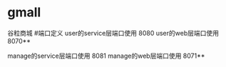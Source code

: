 # gmall
谷粒商城
#端口定义
user的service层端口使用 8080
user的web层端口使用 8070**

manage的service层端口使用 8081
manage的web层端口使用 8071**